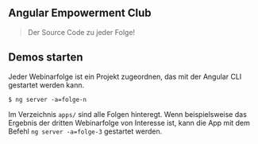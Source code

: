 ## Angular Empowerment Club
> Der Source Code zu jeder Folge!

## Demos starten

Jeder Webinarfolge ist ein Projekt zugeordnen, das mit der Angular CLI gestartet
werden kann.

```shell
$ ng server -a=folge-n
```

Im Verzeichnis `apps/` sind alle Folgen hinteregt.
Wenn beispielsweise das Ergebnis der dritten Webinarfolge von Interesse ist,
kann die App mit dem Befehl `ng server -a=folge-3` gestartet werden. 
